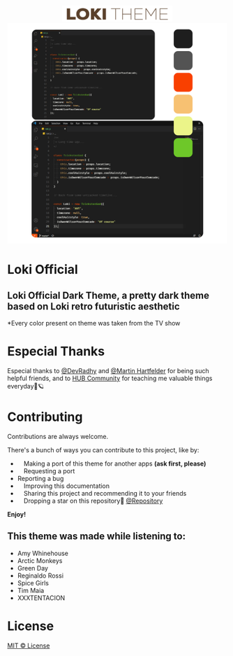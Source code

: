 <p align="center">
    <img alt="Loki Theme" src="images/typo-main-screen.png"  width=50%%/>
    <img alt="Loki Theme Palette" src="images/palette-theme.png" />
</p>


# Loki Official
## Loki Official Dark Theme, a pretty dark theme based on Loki retro futuristic aesthetic




*Every color present on theme was taken from the TV show

# Especial Thanks

Especial thanks to [@DevRadhy](https://www.github.com/devradhy) and [@Martin Hartfelder](https://github.com/TheMartinfer22) for being such helpful friends, and to [HUB Community](https://www.ahub.tech/discord) for teaching me valuable things everyday🧡🪐

# Contributing
Contributions are always welcome.

There's a bunch of ways you can contribute to this project, like by:
-   Making a port of this theme for another apps **(ask first, please)**
-   Requesting a port
-   Reporting a bug
-  Improving this documentation
-  Sharing this project and recommending it to your friends
-  Dropping a star on this repository🧡
[@Repository](https://github.com/seufernandez/loki-theme)

**Enjoy!**

## This theme was made while listening to:
- Amy Whinehouse
- Arctic Monkeys
- Green Day
- Reginaldo Rossi
- Spice Girls
- Tim Maia
- XXXTENTACION

# License
[MIT © License](https://github.com/seufernandez/loki-theme/blob/master/LICENSE.txt)

